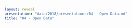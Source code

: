 ```yaml
---
layout: reveal
presentation: "data/2018/presentations/04 - Open Data.md"
title: "04 - Open Data"
---
```

